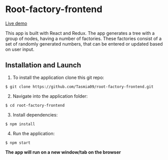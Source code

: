 # Root-factory-frontend

[Live demo](http://ec2-52-15-110-153.us-east-2.compute.amazonaws.com:3060/)

This app is built with React and Redux. The app generates a tree with a group of nodes, having a number of factories. These factories consist of a set of randomly generated numbers, that can be entered or updated based on user input. 

## Installation and Launch

1. To install the application clone this git repo:

```
$ git clone https://github.com/Tasmia09/root-factory-frontend.git
```

2. Navigate into the application folder:

```
$ cd root-factory-frontend
```

3. Install dependencies:

```
$ npm install
```

4. Run the application:

```
$ npm start
```

**The app will run on a new window/tab on the browser**